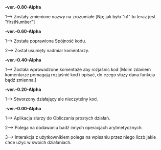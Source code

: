 **-ver.-0.80-Alpha**

1--> Zostały zmienione nazwy na zrozumiałe [Np; jak było "n1" to teraz jest "firstNumber"]

**-ver.-0.60-Alpha**

1--> Została poprawiona Spójność kodu.

2--> Został usunięty nadmiar komentarzy.

**-ver.-0.40-Alpha**

1--> Została wprowadzone komentaże aby rozjaśnić kod [Moim zdaniem komentarze pomagają rozjaśnić kod i opisać, do czego służy dana funkcja bądź zmienna.]

**-ver.-0.20-Alpha**

1--> Stworzony działający ale nieczytelny kod.

**-ver.-0.00-Alpha**

1--> Aplikacja słurzy do Obliczania prostych działań.

2--> Polega na dodawaniu badź innych operacjach arytmetycznych.

3--> Interakcja z użytkownikiem polega na wpisaniu przez niego liczb jakie chce użyc w swoich działaniach.
